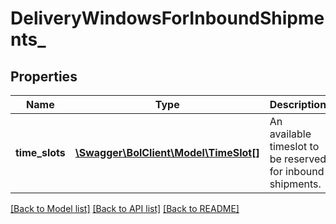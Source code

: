 # DeliveryWindowsForInboundShipments_

## Properties
Name | Type | Description | Notes
------------ | ------------- | ------------- | -------------
**time_slots** | [**\Swagger\BolClient\Model\TimeSlot[]**](TimeSlot.md) | An available timeslot to be reserved for inbound shipments. | [optional] 

[[Back to Model list]](../README.md#documentation-for-models) [[Back to API list]](../README.md#documentation-for-api-endpoints) [[Back to README]](../README.md)


